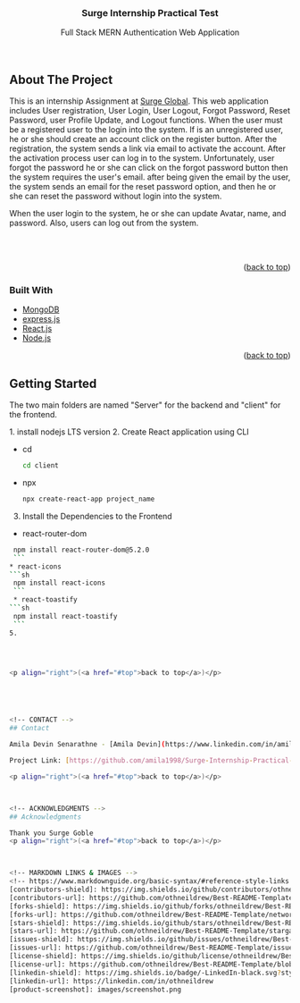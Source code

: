 <div id="top"></div>
<br />
<div align="center">
  <h3 align="center">Surge Internship Practical Test</h3>

  <p align="center">
    Full Stack MERN Authentication Web Application
    <br />
    <br />
    <br />
     
</div>

<!-- ABOUT THE PROJECT -->
## About The Project
This is an internship Assignment at [Surge Global](https://surge.global/).
This web application includes User registration, User Login, User Logout, Forgot Password, Reset Password, user Profile Update, and Logout functions.
When the user must be a registered user to the login into the system. If is an unregistered user, he or she should create an account click on the register button. After the registration, the system sends a link via email to activate the account. After the activation process user can log in to the system. Unfortunately, user forgot the password he or she can click on the forgot password button then the system requires the user's email. after being given the email by the user, the system sends an email for the reset password option, and then he or she can reset the password without login into the system. 

When the user login to the system, he or she can update Avatar, name, and password. Also, users can log out from the system.

<br /><br />
<p align="right">(<a href="#top">back to top</a>)</p>



### Built With

* [MongoDB](https://www.mongodb.com/)
* [express.js](https://expressjs.com/)
* [React.js](https://reactjs.org/)
* [Node.js](https://nodejs.org/)

<p align="right">(<a href="#top">back to top</a>)</p>



<!-- GETTING STARTED -->
## Getting Started
<p>The two main folders are named "Server" for the backend and "client" for the frontend.<br/>
 </p>
1. install nodejs LTS version
2. Create React application using CLI
   
* cd
    ```sh
    cd client
    ```
* npx
    ```sh
    npx create-react-app project_name
    ```
3. Install the Dependencies to the Frontend
  * react-router-dom
   ```sh
    npm install react-router-dom@5.2.0 
    ```
   * react-icons
   ```sh
    npm install react-icons 
    ```
    * react-toastify
   ```sh
    npm install react-toastify 
    ```
5. 




<p align="right">(<a href="#top">back to top</a>)</p>





<!-- CONTACT -->
## Contact

Amila Devin Senarathne - [Amila Devin](https://www.linkedin.com/in/amila-devin-37811b83/) - amiladevin@gmail.com

Project Link: [https://github.com/amila1998/Surge-Internship-Practical-Test](https://github.com/amila1998/Surge-Internship-Practical-Test.git)

<p align="right">(<a href="#top">back to top</a>)</p>



<!-- ACKNOWLEDGMENTS -->
## Acknowledgments

Thank you Surge Goble
<p align="right">(<a href="#top">back to top</a>)</p>



<!-- MARKDOWN LINKS & IMAGES -->
<!-- https://www.markdownguide.org/basic-syntax/#reference-style-links -->
[contributors-shield]: https://img.shields.io/github/contributors/othneildrew/Best-README-Template.svg?style=for-the-badge
[contributors-url]: https://github.com/othneildrew/Best-README-Template/graphs/contributors
[forks-shield]: https://img.shields.io/github/forks/othneildrew/Best-README-Template.svg?style=for-the-badge
[forks-url]: https://github.com/othneildrew/Best-README-Template/network/members
[stars-shield]: https://img.shields.io/github/stars/othneildrew/Best-README-Template.svg?style=for-the-badge
[stars-url]: https://github.com/othneildrew/Best-README-Template/stargazers
[issues-shield]: https://img.shields.io/github/issues/othneildrew/Best-README-Template.svg?style=for-the-badge
[issues-url]: https://github.com/othneildrew/Best-README-Template/issues
[license-shield]: https://img.shields.io/github/license/othneildrew/Best-README-Template.svg?style=for-the-badge
[license-url]: https://github.com/othneildrew/Best-README-Template/blob/master/LICENSE.txt
[linkedin-shield]: https://img.shields.io/badge/-LinkedIn-black.svg?style=for-the-badge&logo=linkedin&colorB=555
[linkedin-url]: https://linkedin.com/in/othneildrew
[product-screenshot]: images/screenshot.png
